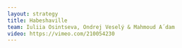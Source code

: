 ```yaml
---
layout: strategy
title: Habeshaville
team: Iuliia Osintseva, Ondrej Veselý & Mahmoud A´dam
video: https://vimeo.com/210054230
---
```


